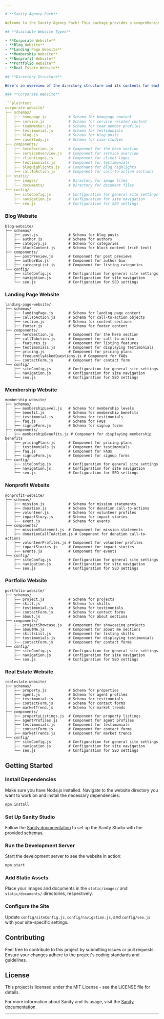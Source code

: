 ```yaml
---

# **Sanity Agency Pack**

Welcome to the Sanity Agency Pack! This package provides a comprehensive setup for multiple types of websites using Sanity, including schemas, components, static assets, and configuration files tailored for different website types.

## **Available Website Types**

- **Corporate Website**
- **Blog Website**
- **Landing Page Website**
- **Membership Website**
- **Nonprofit Website**
- **Portfolio Website**
- **Real Estate Website**

## **Directory Structure**

Here's an overview of the directory structure and its contents for each website type:

### **Corporate Website**

```plaintext
corporate-website/
├── schemas/
│   ├── homepage.js          # Schema for homepage content
│   ├── service.js           # Schema for service-related content
│   ├── teamMember.js        # Schema for team member profiles
│   ├── testimonial.js       # Schema for testimonials
│   ├── blog.js              # Schema for blog posts
│   ├── caseStudy.js         # Schema for case studies
├── components/
│   ├── heroSection.js       # Component for the hero section
│   ├── serviceOverview.js   # Component for service overview
│   ├── clientLogos.js       # Component for client logos
│   ├── testimonials.js      # Component for testimonials
│   ├── blogHighlights.js    # Component for blog highlights
│   ├── callToAction.js      # Component for call-to-action sections
├── static/
│   ├── images/              # Directory for image files
│   └── documents/           # Directory for document files
└── config/
    ├── siteConfig.js        # Configuration for general site settings
    ├── navigation.js        # Configuration for site navigation
    └── seo.js               # Configuration for SEO settings
```

### **Blog Website**

```plaintext
blog-website/
├── schemas/
│   ├── post.js              # Schema for blog posts
│   ├── author.js            # Schema for authors
│   ├── category.js          # Schema for categories
│   ├── blockContent.js      # Schema for block content (rich text)
├── components/
│   ├── postPreview.js       # Component for post previews
│   ├── authorBio.js         # Component for author bio
│   ├── categoryList.js      # Component for listing categories
└── config/
    ├── siteConfig.js        # Configuration for general site settings
    ├── navigation.js        # Configuration for site navigation
    └── seo.js               # Configuration for SEO settings
```

### **Landing Page Website**

```plaintext
landing-page-website/
├── schemas/
│   ├── landingPage.js       # Schema for landing page content
│   ├── callToAction.js      # Schema for call-to-action objects
│   ├── section.js           # Schema for content sections
│   ├── footer.js            # Schema for footer content
├── components/
│   ├── heroSection.js       # Component for the hero section
│   ├── callToAction.js      # Component for call-to-action
│   ├── features.js          # Component for listing features
│   ├── testimonials.js      # Component for displaying testimonials
│   ├── pricing.js           # Component for pricing plans
│   ├── frequentlyAskedQuestions.js # Component for FAQs
│   ├── contactForm.js       # Component for contact form
└── config/
    ├── siteConfig.js        # Configuration for general site settings
    ├── navigation.js        # Configuration for site navigation
    └── seo.js               # Configuration for SEO settings
```

### **Membership Website**

```plaintext
membership-website/
├── schemas/
│   ├── membershipLevel.js   # Schema for membership levels
│   ├── benefit.js           # Schema for membership benefits
│   ├── testimonial.js       # Schema for testimonials
│   ├── faq.js               # Schema for FAQs
│   ├── signupForm.js        # Schema for signup forms
├── components/
│   ├── membershipBenefits.js # Component for displaying membership benefits
│   ├── pricingPlans.js      # Component for pricing plans
│   ├── testimonials.js      # Component for testimonials
│   ├── faq.js               # Component for FAQs
│   ├── signupForm.js        # Component for signup forms
└── config/
    ├── siteConfig.js        # Configuration for general site settings
    ├── navigation.js        # Configuration for site navigation
    └── seo.js               # Configuration for SEO settings
```

### **Nonprofit Website**

```plaintext
nonprofit-website/
├── schemas/
│   ├── mission.js           # Schema for mission statements
│   ├── donation.js          # Schema for donation call-to-actions
│   ├── volunteer.js         # Schema for volunteer profiles
│   ├── impactStory.js       # Schema for impact stories
│   ├── event.js             # Schema for events
├── components/
│   ├── missionStatement.js  # Component for mission statements
│   ├── donationCallToAction.js # Component for donation call-to-actions
│   ├── volunteerProfiles.js # Component for volunteer profiles
│   ├── impactStories.js     # Component for impact stories
│   ├── events.js            # Component for events
└── config/
    ├── siteConfig.js        # Configuration for general site settings
    ├── navigation.js        # Configuration for site navigation
    └── seo.js               # Configuration for SEO settings
```

### **Portfolio Website**

```plaintext
portfolio-website/
├── schemas/
│   ├── project.js           # Schema for projects
│   ├── skill.js             # Schema for skills
│   ├── testimonial.js       # Schema for testimonials
│   ├── contactForm.js       # Schema for contact forms
│   ├── about.js             # Schema for about sections
├── components/
│   ├── projectShowcase.js   # Component for showcasing projects
│   ├── aboutMe.js           # Component for about me sections
│   ├── skillsList.js        # Component for listing skills
│   ├── testimonials.js      # Component for displaying testimonials
│   ├── contactForm.js       # Component for contact forms
└── config/
    ├── siteConfig.js        # Configuration for general site settings
    ├── navigation.js        # Configuration for site navigation
    └── seo.js               # Configuration for SEO settings
```

### **Real Estate Website**

```plaintext
realestate-website/
├── schemas/
│   ├── property.js          # Schema for properties
│   ├── agent.js             # Schema for agent profiles
│   ├── testimonial.js       # Schema for testimonials
│   ├── contactForm.js       # Schema for contact forms
│   ├── marketTrend.js       # Schema for market trends
├── components/
│   ├── propertyListings.js  # Component for property listings
│   ├── agentProfiles.js     # Component for agent profiles
│   ├── testimonials.js      # Component for testimonials
│   ├── contactForm.js       # Component for contact forms
│   ├── marketTrends.js      # Component for market trends
└── config/
    ├── siteConfig.js        # Configuration for general site settings
    ├── navigation.js        # Configuration for site navigation
    └── seo.js               # Configuration for SEO settings
```

## **Getting Started**

### **Install Dependencies**
Make sure you have Node.js installed. Navigate to the website directory you want to work on and install the necessary dependencies:

```bash
npm install
```

### **Set Up Sanity Studio**
Follow the [Sanity documentation](https://www.sanity.io/docs) to set up the Sanity Studio with the provided schemas.

### **Run the Development Server**
Start the development server to see the website in action:

```bash
npm start
```

### **Add Static Assets**
Place your images and documents in the `static/images/` and `static/documents/` directories, respectively.

### **Configure the Site**
Update `config/siteConfig.js`, `config/navigation.js`, and `config/seo.js` with your site-specific settings.

## **Contributing**

Feel free to contribute to this project by submitting issues or pull requests. Ensure your changes adhere to the project's coding standards and guidelines.

## **License**

This project is licensed under the MIT License - see the LICENSE file for details.

For more information about Sanity and its usage, visit the [Sanity documentation](https://www.sanity.io/docs).

---
```

